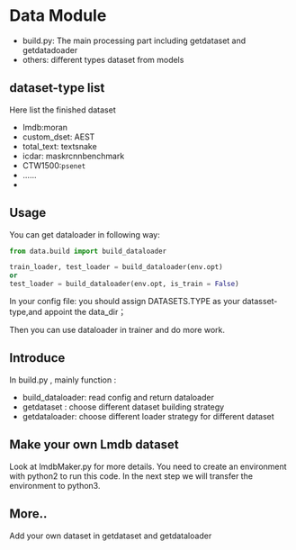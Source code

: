 # Data  Module

- build.py: The main  processing part including getdataset and getdatadoader
- others: different types dataset from models

## dataset-type list
Here list the finished dataset
- Imdb:moran
- custom_dset: AEST
- total_text: textsnake
- icdar: maskrcnnbenchmark
- CTW1500:`psenet`
- ……
-
## Usage

You can get dataloader in following way:
```python
from data.build import build_dataloader

train_loader, test_loader = build_dataloader(env.opt)
or
test_loader = build_dataloader(env.opt, is_train = False)
```
In your config file:
you should assign DATASETS.TYPE as your datasset-type,and appoint the data_dir；

Then you can use dataloader in trainer and do more work.

## Introduce

In build.py , mainly function :
- build_dataloader: read config and return dataloader
- getdataset :  choose different dataset building strategy 
- getdataloader:  choose different loader strategy for different dataset

## Make your own Lmdb dataset
Look at lmdbMaker.py for more details. You need to create an environment with python2 to run this code.
In the next step we will transfer the environment to python3.

## More..
Add your own dataset in getdataset and getdataloader  
